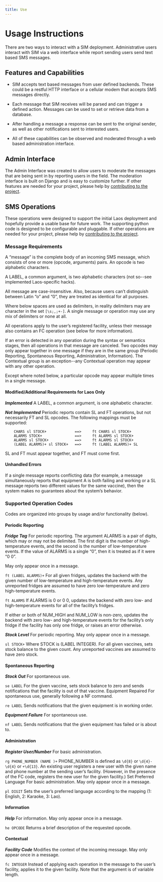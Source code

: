 ```yaml
---
title: Use
---
```


Usage Instructions
==================

There are two ways to interact with a SIM deployment. Administrative users interact with SIM via a web interface while report sending users send text based SMS messages.

Features and Capabilities
------------------

* SIM accepts text based messages from user defined backends. These could be a restful HTTP interface or a cellular modem that accepts SMS messages directly.

* Each message that SIM receives will be parsed and can trigger a defined action. Messages can be used to set or retrieve data from a database.

* After handling a message a response can be sent to the original sender, as well as other notifications sent to interested users.

* All of these capabilities can be observed and moderated through a web based administration interface.

Admin Interface
------------------

The Admin Interface was created to allow users to moderate the messages that are being sent in by reporting users in the field. The moderation interface is built on Django and is easy to customize further. If other features are needed for your project, please help by [contributing to the project](/contribute).

SMS Operations
------------------

These operations were designed to support the initial Laos deployment and hopefully provide a usable base for future work. The supporting python code is designed to be configurable and pluggable. If other operations are needed for your project, please help by [contributing to the project](/contribute).

### Message Requirements

A “message” is the complete body of an incoming SMS message, which consists of one or more (opcode, arguments) pairs. An opcode is two alphabetic characters.

A LABEL, a common argument, is two alphabetic characters (not so--see implemented Laos-specific hacks).

All message are case-insensitive. Also, because users can’t distinguish between Latin “o” and “0”, they are treated as identical for all purposes.

Where below spaces are used as delimiters, in reality delimiters may are character in the set `[\s;,;+-]`. A single message or operation may use any mix of delimiters or none at all.

All operations apply to the user’s registered facility, unless their message also contains an FC operation (see below for more information).

If an error is detected in any operation during the syntax or semantics stages, then all operations in that message are canceled.
Two opcodes may only appear together in one message if they are in the same group (Periodic Reporting, Spontaneous Reporting, Administration, Information). The Contextual group is an exception--any Contextual operation may appear with any other operation.

Except where noted below, a particular opcode may appear multiple times in a single message.

#### Modified/Additional Requirements for Laos Only

***Implemented*** A LABEL, a common argument, is one alphabetic character.

***Not Implemented*** Periodic reports contain SL and FT operations, but not necessarily FT and SL opcodes. The following mappings must be supported:

        CHARS sl STOCK+             ==>     ft CHARS sl STOCK+
        ALARMS STOCK+               ==>     ft ALARMS sl STOCK+
        ALARMS sl STOCK+            ==>     ft ALARMS sl STOCK+
        (LABEL ALARMS)+ sl STOCK+   ==>     ft (LABEL ALARMS)+ SL


SL and FT must appear together, and FT must come first.

#### Unhandled Errors

If a single message reports conflicting data (for example, a message simultaneously reports that equipment A is both failing and working or a SL message reports two different values for the same vaccine), then the system makes no guarantees about the system’s behavior.

### Supported Operation Codes
Codes are organized into groups by usage and/or functionality (below).

#### Periodic Reporting

***Fridge Tag*** For periodic reporting. The argument ALARMS is a pair of digits, which may or may not be delimited. The first digit is the number of high-temperature events, and the second is the number of low-temperature events. If the value of ALARMS is a single “0”, then it is treated as if it were “0 0”.

May only appear once in a message.

`ft (LABEL ALARMS)+` For all given fridges, updates the backend with the given number of low-temperature and high-temperature events. Any unreported fridges are assumed to have zero low-temperature and zero high-temperature events.

`ft ALARMS` If ALARMS is 0 or 0 0, updates the backend with zero low- and high-temperature events for all of the facility’s fridges.

If either or both of NUM_HIGH and NUM_LOW is non-zero, updates the backend with zero low- and high-temperature events for the facility’s only fridge if the facility has only one fridge, or raises an error otherwise.

***Stock Level*** For periodic reporting. May only appear once in a message.

`sl STOCK+` Where STOCK is (LABEL INTEGER). For all given vaccines, sets stock balance to the given count. Any unreported vaccines are assumed to have zero stock.

#### Spontaneous Reporting

***Stock Out*** For spontaneous use.

`se LABEL` For the given vaccine, sets stock balance to zero and sends notifications that the facility is out of that vaccine.
Equipment Repaired
For spontaneous use, generally following a NF command.

`re LABEL` Sends notifications that the given equipment is in working order.

***Equipment Failure*** For spontaneous use.

`nf LABEL` Sends notifications that the given equipment has failed or is about to.

#### Administration

***Register User/Number*** For basic administration.

`rg PHONE_NUMBER (NAME )+` PHONE_NUMBER is defined as `\d{8}` or `\d{4}-\d{4}` or `+\d{13}`. An existing user registers a new user with the given name and phone number at the sending user’s facility. (However, in the presence of the FC code, registers the new user for the given facility.)
Set Preferred Language
For basic administration. May only appear once in a message.

`pl DIGIT` Sets the user’s preferred language according to the mapping (1: English, 2: Karaoke, 3: Lao).
#### Information

***Help*** For information. May only appear once in a message.

`he OPCODE` Returns a brief description of the requested opcode.

#### Contextual

***Facility Code*** Modifies the context of the incoming message. May only appear once in a message.

`fc INTEGER` Instead of applying each operation in the message to the user’s facility, applies it to the given facility. Note that the argument is of variable length.